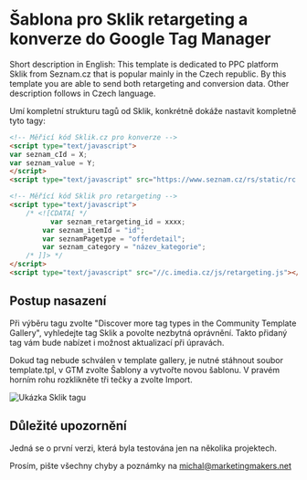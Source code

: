 # Šablona pro Sklik retargeting a konverze do Google Tag Manager

Short description in English: This template is dedicated to PPC platform Sklik from Seznam.cz that is popular mainly in the Czech republic. By this template you are able to send both retargeting and conversion data. Other description follows in Czech language.

Umí kompletní strukturu tagů od Sklik, konkrétně dokáže nastavit kompletně tyto tagy: 

``` HTML
<!-- Měřicí kód Sklik.cz pro konverze -->
<script type="text/javascript">
var seznam_cId = X;
var seznam_value = Y;
</script>
<script type="text/javascript" src="https://www.seznam.cz/rs/static/rc.js" async></script>

<!-- Měřící kód Sklik pro retargeting -->
<script type="text/javascript">
	/* <![CDATA[ */
	      var seznam_retargeting_id = xxxx;
        var seznam_itemId = "id";
        var seznamPagetype = "offerdetail";
        var seznam_category = "název_kategorie";
	/* ]]> */
</script>
<script type="text/javascript" src="//c.imedia.cz/js/retargeting.js"></script>
```
## Postup nasazení
Při výběru tagu zvolte "Discover more tag types in the Community Template Gallery", vyhledejte tag Sklik a povolte nezbytná oprávnění. Takto přidaný tag vám bude nabízet i možnost aktualizací při úpravách. 

Dokud tag nebude schválen v template gallery, je nutné stáhnout soubor template.tpl, v GTM zvolte Šablony a vytvořte novou šablonu. V pravém horním rohu rozklikněte tři tečky a zvolte Import.

![Ukázka Sklik tagu](https://resources.marketingmakers.net/sklikgtmtemplate/template_preview.png)

## Důležité upozornění
Jedná se o první verzi, která byla testována jen na několika projektech.

Prosím, pište všechny chyby a poznámky na michal@marketingmakers.net

